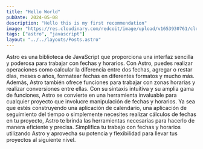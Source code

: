 ```yaml
---
title: "Hello World"
pubDate: 2024-05-08
description: "Hello this is my first recommendation"
image: "https://res.cloudinary.com/redcoit/image/upload/v1653930761/cld-sample.jpg"
tags: ["astro", "javascript"]
layout: "../../layouts/Posts.astro"
---
```


Astro es una biblioteca de JavaScript que proporciona una interfaz sencilla y poderosa para trabajar con fechas y horarios. Con Astro, puedes realizar operaciones como calcular la diferencia entre dos fechas, agregar o restar días, meses o años, formatear fechas en diferentes formatos y mucho más. Además, Astro también ofrece funciones para trabajar con zonas horarias y realizar conversiones entre ellas. Con su sintaxis intuitiva y su amplia gama de funciones, Astro se convierte en una herramienta invaluable para cualquier proyecto que involucre manipulación de fechas y horarios. Ya sea que estés construyendo una aplicación de calendario, una aplicación de seguimiento del tiempo o simplemente necesites realizar cálculos de fechas en tu proyecto, Astro te brinda las herramientas necesarias para hacerlo de manera eficiente y precisa. Simplifica tu trabajo con fechas y horarios utilizando Astro y aprovecha su potencia y flexibilidad para llevar tus proyectos al siguiente nivel.